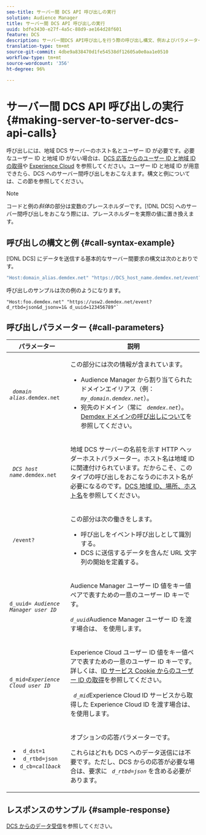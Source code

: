 ```yaml
---
seo-title: サーバー間 DCS API 呼び出しの実行
solution: Audience Manager
title: サーバー間 DCS API 呼び出しの実行
uuid: bdfe3430-e27f-4a5c-88d9-ae164d28f601
feature: DCS
description: サーバー間DCS API呼び出しを行う際の呼び出し構文、例およびパラメーター
translation-type: tm+mt
source-git-commit: 4dbe9a838470d1fe54538df12605a0e0aa1e0510
workflow-type: tm+mt
source-wordcount: '356'
ht-degree: 96%

---
```



# サーバー間 DCS API 呼び出しの実行 {#making-server-to-server-dcs-api-calls}

呼び出しには、地域 DCS サーバーのホスト名とユーザー ID が必要です。必要なユーザー ID と地域 ID がない場合は、[DCS 応答からのユーザー ID と地域 ID の取得](/help/using/api/dcs-intro/dcs-s2s/dcs-aam-ids.md)や [Experience Cloud](/help/using/api/dcs-intro/dcs-s2s/dcs-mcid-ids.md) を参照してください。ユーザー ID と地域 ID が用意できたら、DCS へのサーバー間呼び出しをおこなえます。構文と例については、この節を参照してください。

>[!NOTE]
>
>コードと例の&#x200B;*斜体*&#x200B;の部分は変数のプレースホルダーです。[!DNL DCS] へのサーバー間呼び出しをおこなう際には、プレースホルダーを実際の値に置き換えます。

## 呼び出しの構文と例 {#call-syntax-example}

[!DNL DCS] にデータを送信する基本的なサーバー間要求の構文は次のとおりです。

```js
"Host:domain_alias.demdex.net" "https://DCS_host_name.demdex.net/event?d_rtbd=json&d_jsonv=1&d_uuid=userID
```

呼び出しのサンプルは次の例のようになります。

```
"Host:foo.demdex.net" "https://usw2.demdex.net/event?d_rtbd=json&d_jsonv=1& d_uuid=123456789"`
```

## 呼び出しパラメーター {#call-parameters}

<table id="table_3AF4466009B64F0C9CBE7904A4096E0C"> 
 <thead> 
  <tr> 
   <th colname="col1" class="entry"> パラメーター </th> 
   <th colname="col2" class="entry"> 説明 </th> 
  </tr> 
 </thead>
 <tbody> 
  <tr> 
   <td colname="col1"> <p><code> <i>domain alias</i>.demdex.net</code> </p> </td> 
   <td colname="col2"> <p>この部分には次の情報が含まれています。 </p> <p> 
     <ul id="ul_3EDA9C7BA6794D06BCB07A75A9BD2372"> 
      <li id="li_74624CA78D6F4536A8164AE1FA1DECB9"><span class="keyword">Audience Manager</span> から割り当てられたドメインエイリアス（例：<i><code> my_domain.demdex.net</code></i>）。 </li> 
      <li id="li_08ABE91CA247403AA480B3FB4BEF83BA">宛先のドメイン（常に <i><code> demdex.net</code></i>）。<a href="../../../reference/demdex-calls.md">Demdex ドメインの呼び出しについて</a>を参照してください。 </li> 
     </ul> </p> </td> 
  </tr> 
  <tr> 
   <td colname="col1"> <p><code> <i>DCS host name</i>.demdex.net</code> </p> </td> 
   <td colname="col2"> <p>地域 <span class="wintitle">DCS</span> サーバーの名前を示す HTTP ヘッダーホストパラメーター。ホスト名は地域 ID に関連付けられています。だからこそ、このタイプの呼び出しをおこなうのにホスト名が必要になるのです。<a href="../../../api/dcs-intro/dcs-api-reference/dcs-regions.md">DCS 地域 ID、場所、ホスト名</a>を参照してください。 </p> </td> 
  </tr> 
  <tr> 
   <td colname="col1"> <p><code> /event?</code> </p> </td> 
   <td colname="col2"> <p>この部分は次の働きをします。 </p> <p> 
     <ul id="ul_6332444A305A4F12A7CBE471CA508516"> 
      <li id="li_1C5C111B2B0E4621B3FC0C20D6516041">呼び出しをイベント呼び出しとして識別する。 </li> 
      <li id="li_DBCE9B1C70604A629ECD7AC0A9052198">DCS に送信するデータを含んだ URL 文字列の開始を定義する。 </li> 
     </ul> </p> </td> 
  </tr> 
  <tr> 
   <td colname="col1"> <p><code>d_uuid= <i>Audience Manager user ID</i></code> </p> </td> 
   <td colname="col2"> <p><span class="keyword">Audience Manager</span> ユーザー ID 値をキー値ペアで表すための一意のユーザー ID キーです。 </p> <p><code><i>d_uuid</i></code>Audience Manager<span class="keyword"> ユーザー ID を渡す場合は、</span> を使用します。 </p> </td>
  </tr> 
  <tr> 
   <td colname="col1"> <p><code>d_mid=<i>Experience Cloud user ID</i></code> </p> </td> 
   <td colname="col2"> <p><span class="keyword">Experience Cloud</span> ユーザー ID 値をキー値ペアで表すための一意のユーザー ID キーです。詳しくは、<a href="../../../api/dcs-intro/dcs-s2s/dcs-mcid-ids.md#get-user-ids-from-service-cookie">ID サービス Cookie からのユーザー ID の取得</a>を参照してください。 </p> <p><i><code> d_mid</code></i>Experience Cloud<span class="keyword"> ID サービスから取得した </span>Experience Cloud<span class="keyword"> ID を渡す場合は、</span> を使用します。 </p> </td> 
  </tr> 
  <tr> 
   <td colname="col1"> <p> 
     <ul id="ul_36E2C1A0538D4D2C94DFC1335720A524"> 
      <li id="li_8902EED431CE4F0189A94868FA52DB1F"><code> d_dst=1</code> </li> 
      <li id="li_4B6B29499D444E31808DE0A9AA0442D0"><code> d_rtbd=json</code> </li> 
      <li id="li_3430CD0438604B83BE6437E6EC480816"><code>d_cb=<i>callback</i></code> </li> 
     </ul> </p> </td> 
   <td colname="col2"> <p>オプションの応答パラメーターです。 </p> <p> これらはどれも <span class="wintitle">DCS</span> へのデータ送信には不要です。ただし、<span class="wintitle">DCS</span> からの応答が必要な場合は、要求に <i><code> d_rtbd=json</code></i> を含める必要があります。 </p> </td> 
  </tr> 
 </tbody> 
</table>

## レスポンスのサンプル {#sample-response}

[DCS からのデータ受信](../../../api/dcs-intro/dcs-event-calls/dcs-url-receive.md)を参照してください。
